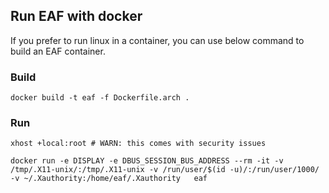 ## Run EAF with docker

If you prefer to run linux in a container, you can use below command to build an EAF container.

### Build
```Shell
docker build -t eaf -f Dockerfile.arch .
```

### Run
```Shell
xhost +local:root # WARN: this comes with security issues

docker run -e DISPLAY -e DBUS_SESSION_BUS_ADDRESS --rm -it -v /tmp/.X11-unix/:/tmp/.X11-unix -v /run/user/$(id -u)/:/run/user/1000/ -v ~/.Xauthority:/home/eaf/.Xauthority   eaf
```

